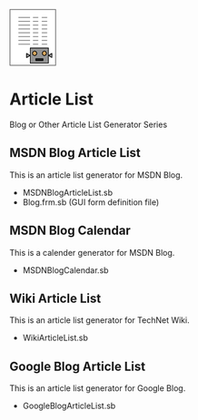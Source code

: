 ![icon](img/ArticleListIcon.png)

# Article List
Blog or Other Article List Generator Series

## MSDN Blog Article List
This is an article list generator for MSDN Blog.
- MSDNBlogArticleList.sb
- Blog.frm.sb (GUI form definition file)

## MSDN Blog Calendar
This is a calender generator for MSDN Blog.
- MSDNBlogCalendar.sb

## Wiki Article List
This is an article list generator for TechNet Wiki.
- WikiArticleList.sb

## Google Blog Article List
This is an article list generator for Google Blog.
- GoogleBlogArticleList.sb
